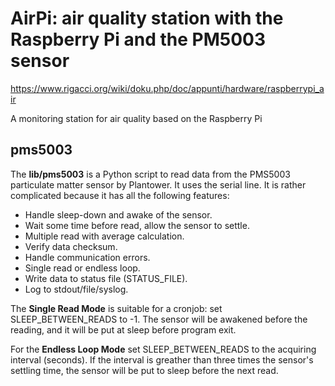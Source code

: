 # AirPi: air quality station with the Raspberry Pi and the PM5003 sensor

https://www.rigacci.org/wiki/doku.php/doc/appunti/hardware/raspberrypi_air

A monitoring station for air quality based on the Raspberry Pi

## pms5003

The **lib/pms5003** is a Python script to read data from the 
PMS5003 particulate matter sensor by Plantower. It uses the 
serial line. It is rather complicated because it has all the 
following features:

* Handle sleep-down and awake of the sensor.
* Wait some time before read, allow the sensor to settle.
* Multiple read with average calculation.
* Verify data checksum.
* Handle communication errors.
* Single read or endless loop.
* Write data to status file (STATUS_FILE).
* Log to stdout/file/syslog.

The **Single Read Mode** is suitable for a cronjob: set 
SLEEP_BETWEEN_READS to -1. The sensor will be awakened before 
the reading, and it will be put at sleep before program exit.

For the **Endless Loop Mode** set SLEEP_BETWEEN_READS to the 
acquiring interval (seconds). If the interval is greather than 
three times the sensor's settling time, the sensor will be put 
to sleep before the next read.
